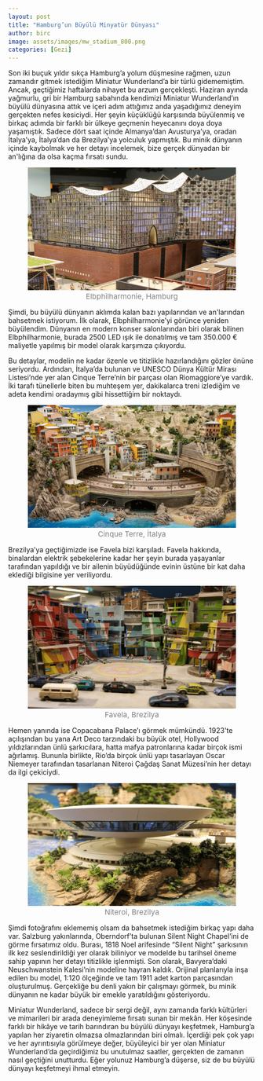 ```yaml
---
layout: post
title: "Hamburg’un Büyülü Minyatür Dünyası"
author: birc
image: assets/images/mw_stadium_800.png
categories: [Gezi]
---
```



Son iki buçuk yıldır sıkça Hamburg’a yolum düşmesine rağmen, uzun zamandır gitmek istediğim Miniatur Wunderland’a bir türlü gidememiştim. Ancak, geçtiğimiz haftalarda nihayet bu arzum gerçekleşti. Haziran ayında yağmurlu, gri bir Hamburg sabahında kendimizi Miniatur Wunderland’ın büyülü dünyasına attık ve içeri adım attığımız anda yaşadığımız deneyim gerçekten nefes kesiciydi. Her şeyin küçüklüğü karşısında büyülenmiş ve birkaç adımda bir farklı bir ülkeye geçmenin heyecanını doya doya yaşamıştık. Sadece dört saat içinde Almanya’dan Avusturya’ya, oradan İtalya’ya, İtalya’dan da Brezilya’ya yolculuk yapmıştık. Bu minik dünyanın içinde kaybolmak ve her detayı incelemek, bize gerçek dünyadan bir an'lığına da olsa kaçma fırsatı sundu. 

<div align="center">
<figure>
    <img src="../assets/images/blog_miniatur_wunderland/1.png" alt="Elbphilharmonie" width="600" height="250">
    <figcaption style="color: gray; font-size: 15px;">Elbphilharmonie, Hamburg</figcaption>
</figure>
</div>

Şimdi, bu büyülü dünyanın aklımda kalan bazı yapılarından ve an'larından bahsetmek istiyorum. İlk olarak, Elbphilharmonie’yi görünce yeniden büyülendim. Dünyanın en modern konser salonlarından biri olarak bilinen Elbphilharmonie, burada 2500 LED ışık ile donatılmış ve tam 350.000 € maliyetle yapılmış bir model olarak karşımıza çıkıyordu.

Bu detaylar, modelin ne kadar özenle ve titizlikle hazırlandığını gözler önüne seriyordu. Ardından, İtalya’da bulunan ve UNESCO Dünya Kültür Mirası Listesi’nde yer alan Cinque Terre’nin bir parçası olan Riomaggiore’ye vardık. İki tarafı tünellerle biten bu muhteşem yer, dakikalarca treni izlediğim ve adeta kendimi oradaymış gibi hissettiğim bir noktaydı.

<div align="center">
<figure>
    <img src="../assets/images/blog_miniatur_wunderland/2.png" alt="Cinque Terre" width="600" height="250">
    <figcaption style="color: gray; font-size: 15px;">Cinque Terre, İtalya</figcaption>
</figure>
</div>

Brezilya’ya geçtiğimizde ise Favela bizi karşıladı. Favela hakkında, binalardan elektrik şebekelerine kadar her şeyin burada yaşayanlar tarafından yapıldığı ve bir ailenin büyüdüğünde evinin üstüne bir kat daha eklediği bilgisine yer veriliyordu.

<div align="center">
<figure>
    <img src="../assets/images/blog_miniatur_wunderland/3.png" alt="Favela" width="600" height="250">
    <figcaption style="color: gray; font-size: 15px;">Favela, Brezilya</figcaption>
</figure>
</div>

Hemen yanında ise Copacabana Palace’ı görmek mümkündü. 1923'te açılışından bu yana Art Deco tarzındaki bu büyük otel, Hollywood yıldızlarından ünlü şarkıcılara, hatta mafya patronlarına kadar birçok ismi ağırlamış. Bununla birlikte, Rio’da birçok ünlü yapı tasarlayan Oscar Niemeyer tarafından tasarlanan Niteroi Çağdaş Sanat Müzesi’nin her detayı da ilgi çekiciydi.

<div align="center">
<figure>
    <img src="../assets/images/blog_miniatur_wunderland/4.png" alt="Niteroi Çağdaş Sanat Müzesi" width="600" height="250">
    <figcaption style="color: gray; font-size: 15px;">Niteroi, Brezilya</figcaption>
</figure>

</div>
Şimdi fotoğrafını eklememiş olsam da bahsetmek istediğim birkaç yapı daha var. Salzburg yakınlarında, Oberndorf’ta bulunan Silent Night Chapel’ini de görme fırsatımız oldu. Burası, 1818 Noel arifesinde “Silent Night” şarkısının ilk kez seslendirildiği yer olarak biliniyor ve modelde bu tarihsel öneme sahip yapının her detayı titizlikle işlenmişti. Son olarak, Bavyera’daki Neuschwanstein Kalesi’nin modeline hayran kaldık. Orijinal planlarıyla inşa edilen bu model, 1:120 ölçeğinde ve tam 1911 adet karton parçasından oluşturulmuş. Gerçekliğe bu denli yakın bir çalışmayı görmek, bu minik dünyanın ne kadar büyük bir emekle yaratıldığını gösteriyordu. 

Miniatur Wunderland, sadece bir sergi değil, aynı zamanda farklı kültürleri ve mimarileri bir arada deneyimleme fırsatı sunan bir mekân. Her köşesinde farklı bir hikâye ve tarih barındıran bu büyülü dünyayı keşfetmek, Hamburg’a yapılan her ziyaretin olmazsa olmazlarından biri olmalı. İçerdiği pek çok yapı ve her ayrıntısıyla görülmeye değer, büyüleyici bir yer olan Miniatur Wunderland’da geçirdiğimiz bu unutulmaz saatler, gerçekten de zamanın nasıl geçtiğini unutturdu. Eğer yolunuz Hamburg’a düşerse, siz de bu büyülü dünyayı keşfetmeyi ihmal etmeyin.